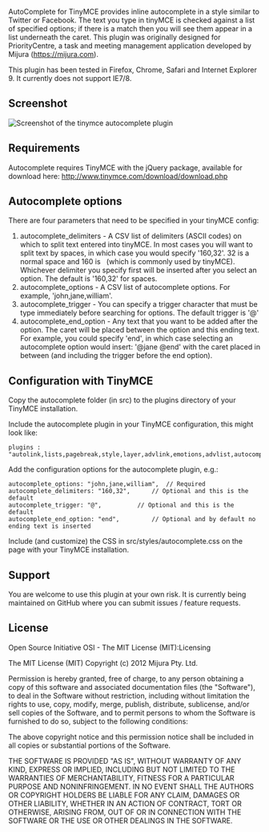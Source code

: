AutoComplete for TinyMCE provides inline autocomplete in a style similar to Twitter or Facebook.  The text you type in tinyMCE is checked against a list of specified options; if there is a match then you will see them appear in a list underneath the caret. This plugin was originally designed for PriorityCentre, a task and meeting management application developed by Mijura (https://mijura.com).  

This plugin has been tested in Firefox, Chrome, Safari and Internet Explorer 9. It currently does not support IE7/8. 

## Screenshot

![Screenshot of the tinymce autocomplete plugin](http://i.imgur.com/riKIZ.png)

## Requirements
Autocomplete requires TinyMCE with the jQuery package, available for download here: http://www.tinymce.com/download/download.php

## Autocomplete options
There are four parameters that need to be specified in your tinyMCE config:

1. autocomplete_delimiters - A CSV list of delimiters (ASCII codes) on which to split text entered into tinyMCE. In most cases you will want to split text by spaces, in which case you would specify '160,32'. 32 is a normal space and 160 is &nbsp; (which is commonly used by tinyMCE). Whichever delimiter you specify first will be inserted after you select an option.  The default is '160,32' for spaces. 
2. autocomplete_options - A CSV list of autocomplete options.  For example, 'john,jane,william'.    
3. autocomplete_trigger -  You can specify a trigger character that must be type immediately before searching for options.  The default trigger is '@' 
4. autocomplete_end_option - Any text that you want to be added after the option.  The caret will be placed between the option and this ending text.  For example, you could specify 'end', in which case selecting an autocomplete option would insert: '@jane  @end' with the caret placed in between (and including the trigger before the end option).

## Configuration with TinyMCE

Copy the autocomplete folder (in src) to the plugins directory of your TinyMCE installation.  

Include the autocomplete plugin in your TinyMCE configuration, this might look like:

```
plugins : "autolink,lists,pagebreak,style,layer,advlink,emotions,advlist,autocomplete",
```

 Add the configuration options for the autocomplete plugin, e.g.:

```
autocomplete_options: "john,jane,william", 	// Required 
autocomplete_delimiters: "160,32",		// Optional and this is the default 
autocomplete_trigger: "@",			// Optional and this is the default
autocomplete_end_option: "end",			// Optional and by default no ending text is inserted
```

Include (and customize) the CSS in src/styles/autocomplete.css on the page with your TinyMCE installation. 

## Support 
You are welcome to use this plugin at your own risk.  It is currently being maintained on GitHub where you can submit issues / feature requests. 

## License
Open Source Initiative OSI - The MIT License (MIT):Licensing

The MIT License (MIT)
Copyright (c) 2012 Mijura Pty. Ltd.

Permission is hereby granted, free of charge, to any person obtaining a copy of this software and associated documentation files (the "Software"), to deal in the Software without restriction, including without limitation the rights to use, copy, modify, merge, publish, distribute, sublicense, and/or sell copies of the Software, and to permit persons to whom the Software is furnished to do so, subject to the following conditions:

The above copyright notice and this permission notice shall be included in all copies or substantial portions of the Software.

THE SOFTWARE IS PROVIDED "AS IS", WITHOUT WARRANTY OF ANY KIND, EXPRESS OR IMPLIED, INCLUDING BUT NOT LIMITED TO THE WARRANTIES OF MERCHANTABILITY, FITNESS FOR A PARTICULAR PURPOSE AND NONINFRINGEMENT. IN NO EVENT SHALL THE AUTHORS OR COPYRIGHT HOLDERS BE LIABLE FOR ANY CLAIM, DAMAGES OR OTHER LIABILITY, WHETHER IN AN ACTION OF CONTRACT, TORT OR OTHERWISE, ARISING FROM, OUT OF OR IN CONNECTION WITH THE SOFTWARE OR THE USE OR OTHER DEALINGS IN THE SOFTWARE.
